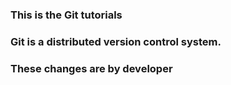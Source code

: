 ### This is the Git tutorials
### Git is a distributed version control system.
### These changes are by developer